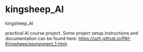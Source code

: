 # kingsheep_AI

kingsheep_AI

practical AI course project. Some project setup instructions and documentation can be found here: https://uzh.github.io/PAI-Kingsheep/assignment_1.html.

